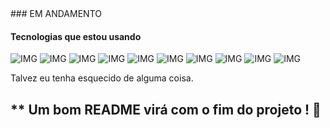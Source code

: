<div>
### EM ANDAMENTO 

#### Tecnologias que estou usando 

![IMG ](https://img.shields.io/badge/React-20232A?style=for-the-badge&logo=react&logoColor=61DAFB) 
![IMG ](https://img.shields.io/badge/React_Native-20232A?style=for-the-badge&logo=react&logoColor=61DAFB) 
![IMG ](https://img.shields.io/badge/React_Router-CA4245?style=for-the-badge&logo=react-router&logoColor=white) 
![IMG ](https://img.shields.io/badge/TypeScript-007ACC?style=for-the-badge&logo=typescript&logoColor=white) 
![IMG ](https://img.shields.io/badge/JavaScript-323330?style=for-the-badge&logo=javascript&logoColor=F7DF1E) 
![IMG ](https://img.shields.io/badge/Expo-1B1F23?style=for-the-badge&logo=expo&logoColor=white) 
![IMG ](https://img.shields.io/badge/Postman-FF6C37?style=for-the-badge&logo=Postman&logoColor=white) 
![IMG ](https://img.shields.io/badge/Sass-CC6699?style=for-the-badge&logo=sass&logoColor=white) 
![IMG ](https://img.shields.io/badge/HTML5-E34F26?style=for-the-badge&logo=html5&logoColor=white) 
![IMG ](https://img.shields.io/badge/CSS3-1572B6?style=for-the-badge&logo=css3&logoColor=white) 

Talvez eu tenha esquecido de alguma coisa.
## ** Um bom README virá com o fim do projeto ! 🧐</div>
